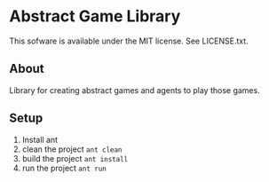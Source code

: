 Abstract Game Library
=====================

This sofware is available under the MIT license. See LICENSE.txt.

About
-----

Library for creating abstract games and agents to play those games.

Setup
-----

1. Install ant
2. clean the project `ant clean`
3. build the project `ant install`
4. run the project `ant run`
